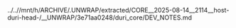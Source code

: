 ../..//mnt/h/ARCHIVE/.UNWRAP/extracted/CORE__2025-08-14__2114__host-duri-head-/__UNWRAP/3e71aa0248/duri_core/DEV_NOTES.md